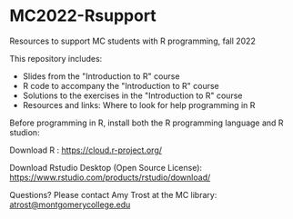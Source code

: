 # MC2022-Rsupport
Resources to support MC students with R programming, fall 2022

This repository includes:
  - Slides from the "Introduction to R" course
  - R code to accompany the "Introduction to R" course
  - Solutions to the exercises in the "Introduction to R" course
  - Resources and links: Where to look for help programming in R
  
  Before programming in R, install both the R programming language and R studion:
  
  Download R : 
	https://cloud.r-project.org/

  Download Rstudio Desktop (Open Source License):   
	https://www.rstudio.com/products/rstudio/download/
  
  Questions? Please contact Amy Trost at the MC library: atrost@montgomerycollege.edu

